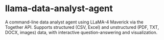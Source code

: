 # llama-data-analyst-agent
A command-line data analyst agent using LLaMA-4 Maverick via the Together API. Supports structured (CSV, Excel) and unstructured (PDF, TXT, DOCX, images) data, with interactive question-answering and visualization.
